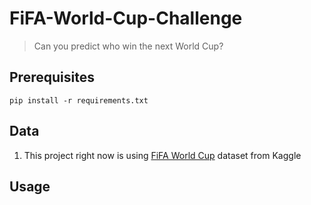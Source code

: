 # FiFA-World-Cup-Challenge

> Can you predict who win the next World Cup?

## Prerequisites

```
pip install -r requirements.txt
```

## Data

1. This project right now is using [FiFA World Cup](https://www.kaggle.com/datasets/abecklas/fifa-world-cup?resource=download&select=WorldCupMatches.csv) dataset from Kaggle

## Usage



